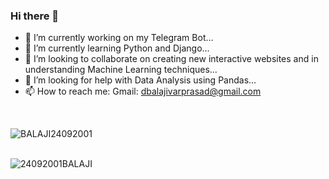 ### Hi there 👋

<!--
**BALAJI24092001/BALAJI24092001** is a ✨ _special_ ✨ repository because its `README.md` (this file) appears on your GitHub profile.-

Here are some ideas to get you started:  -->



- 🔭 I’m currently working on my Telegram Bot...
- 🌱 I’m currently learning Python and Django...
- 👯 I’m looking to collaborate on creating new interactive websites and in understanding Machine Learning techniques...
- 🤔 I’m looking for help with Data Analysis using Pandas...
- 📫 How to reach me: Gmail: dbalajivarprasad@gmail.com

<br>

<p><img align="left" src="https://github-readme-stats.vercel.app/api/top-langs/?username=BALAJI24092001&layout=compact&hide=html" alt="BALAJI24092001" /></p>

<br><br>

![24092001BALAJI](https://github-readme-stats.vercel.app/api?username=BALAJI24092001&theme=Gradient&show_icons=true)
